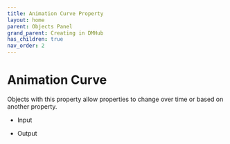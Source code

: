 ```yaml
---
title: Animation Curve Property
layout: home
parent: Objects Panel
grand_parent: Creating in DMHub
has_children: true
nav_order: 2
---
```


# Animation Curve

Objects with this property allow properties to change over time or based
on another property.

-   Input

-   Output
